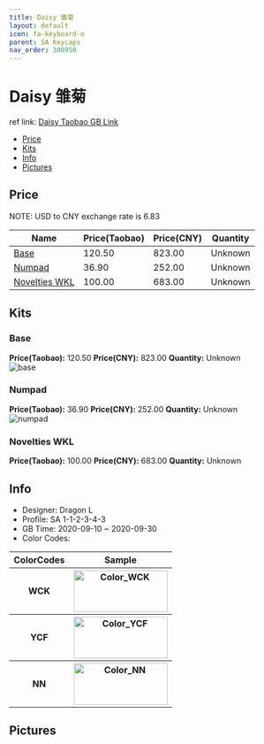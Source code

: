 ```yaml
---
title: Daisy 雏菊
layout: default
icon: fa-keyboard-o
parent: SA Keycaps
nav_order: 300950
---
```


# Daisy 雏菊

ref link: [Daisy Taobao GB Link](https://item.taobao.com/item.htm?id=625882252098)  
* [Price](#price)  
* [Kits](#kits)  
* [Info](#info)  
* [Pictures](#pictures)  


## Price  

NOTE: USD to CNY exchange rate is 6.83

| Name          | Price(Taobao)    |  Price(CNY) | Quantity |
| ------------- | ------------ |  ---------- | -------- |
|[Base](#base)|120.50|823.00|Unknown|
|[Numpad](#numpad)|36.90|252.00|Unknown|
|[Novelties WKL](#novelties-wkl)|100.00|683.00|Unknown|


## Kits  
### Base  
**Price(Taobao):** 120.50    **Price(CNY):** 823.00    **Quantity:** Unknown  
<img src="{{ 'assets/images/sa-keycaps/daisy/kits_pics/base.jpg' | relative_url }}" alt="base" class="image featured">

### Numpad  
**Price(Taobao):** 36.90    **Price(CNY):** 252.00    **Quantity:** Unknown  
<img src="{{ 'assets/images/sa-keycaps/daisy/kits_pics/numpad.jpg' | relative_url }}" alt="numpad" class="image featured">

### Novelties WKL  
**Price(Taobao):** 100.00    **Price(CNY):** 683.00    **Quantity:** Unknown  

## Info  
* Designer: Dragon L  
* Profile: SA 1-1-2-3-4-3  
* GB Time: 2020-09-10 ~ 2020-09-30  
* Color Codes:  

<table style="width:100%">
  <tr>
    <th>ColorCodes</th>
    <th>Sample</th>
  </tr>
  <tr>
    <th>WCK</th>
    <th><img src="{{ 'assets/images/sa-keycaps/SP_ColorCodes/abs/SP_Abs_ColorCodes_WCK.png' | relative_url }}" alt="Color_WCK" height="75" width="170"></th>
  </tr>
  <tr>
    <th>YCF</th>
    <th><img src="{{ 'assets/images/sa-keycaps/SP_ColorCodes/abs/SP_Abs_ColorCodes_YCF.png' | relative_url }}" alt="Color_YCF" height="75" width="170"></th>
  </tr>
  <tr>
    <th>NN</th>
    <th><img src="{{ 'assets/images/sa-keycaps/SP_ColorCodes/abs/SP_Abs_ColorCodes_NN.png' | relative_url }}" alt="Color_NN" height="75" width="170"></th>
  </tr>
</table>

## Pictures  

